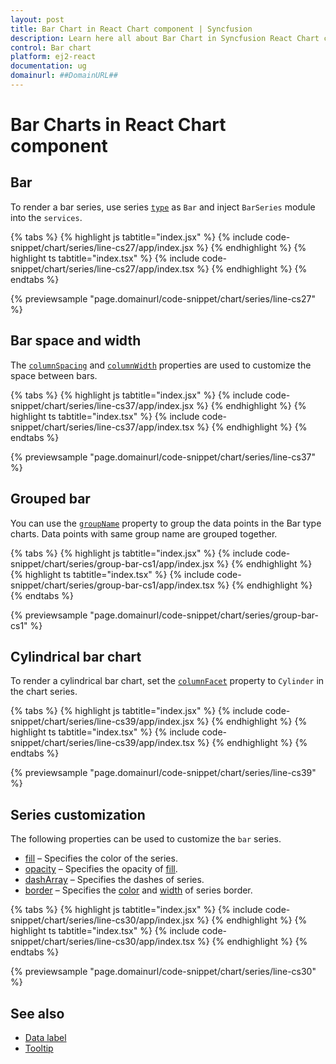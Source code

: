 ```yaml
---
layout: post
title: Bar Chart in React Chart component | Syncfusion
description: Learn here all about Bar Chart in Syncfusion React Chart component of Syncfusion Essential JS 2 and more.
control: Bar chart 
platform: ej2-react
documentation: ug
domainurl: ##DomainURL##
---
```


# Bar Charts in React Chart component

## Bar

To render a bar series, use series [`type`](https://ej2.syncfusion.com/react/documentation/api/chart/series/#type) as `Bar` and inject `BarSeries` module into the `services`.

{% tabs %}
{% highlight js tabtitle="index.jsx" %}
{% include code-snippet/chart/series/line-cs27/app/index.jsx %}
{% endhighlight %}
{% highlight ts tabtitle="index.tsx" %}
{% include code-snippet/chart/series/line-cs27/app/index.tsx %}
{% endhighlight %}
{% endtabs %}

{% previewsample "page.domainurl/code-snippet/chart/series/line-cs27" %}

## Bar space and width

The [`columnSpacing`](https://ej2.syncfusion.com/react/documentation/api/chart/seriesModel/#columnspacing) and [`columnWidth`](https://ej2.syncfusion.com/react/documentation/api/chart/seriesModel/#columnwidth) properties are used to customize the space between bars.

{% tabs %}
{% highlight js tabtitle="index.jsx" %}
{% include code-snippet/chart/series/line-cs37/app/index.jsx %}
{% endhighlight %}
{% highlight ts tabtitle="index.tsx" %}
{% include code-snippet/chart/series/line-cs37/app/index.tsx %}
{% endhighlight %}
{% endtabs %}

{% previewsample "page.domainurl/code-snippet/chart/series/line-cs37" %}

## Grouped bar

You can use the [`groupName`](https://ej2.syncfusion.com/react/documentation/api/chart/series/#groupname) property to group the data points in the Bar type charts. Data points with same group name are grouped together.

{% tabs %}
{% highlight js tabtitle="index.jsx" %}
{% include code-snippet/chart/series/group-bar-cs1/app/index.jsx %}
{% endhighlight %}
{% highlight ts tabtitle="index.tsx" %}
{% include code-snippet/chart/series/group-bar-cs1/app/index.tsx %}
{% endhighlight %}
{% endtabs %}

{% previewsample "page.domainurl/code-snippet/chart/series/group-bar-cs1" %}

## Cylindrical bar chart

To render a cylindrical bar chart, set the [`columnFacet`](https://ej2.syncfusion.com/react/documentation/api/chart/seriesModel/#columnfacet) property to `Cylinder` in the chart series.

{% tabs %}
{% highlight js tabtitle="index.jsx" %}
{% include code-snippet/chart/series/line-cs39/app/index.jsx %}
{% endhighlight %}
{% highlight ts tabtitle="index.tsx" %}
{% include code-snippet/chart/series/line-cs39/app/index.tsx %}
{% endhighlight %}
{% endtabs %}

{% previewsample "page.domainurl/code-snippet/chart/series/line-cs39" %}

## Series customization

The following properties can be used to customize the `bar` series.

* [fill](https://ej2.syncfusion.com/react/documentation/api/chart/seriesModel/#fill) – Specifies the color of the series.
* [opacity](https://ej2.syncfusion.com/react/documentation/api/chart/seriesModel/#opacity) – Specifies the opacity of [fill](https://ej2.syncfusion.com/react/documentation/api/chart/seriesModel/#fill).
* [dashArray](https://ej2.syncfusion.com/react/documentation/api/chart/seriesModel/#dasharray) – Specifies the dashes of series.
* [border](https://ej2.syncfusion.com/react/documentation/api/chart/borderModel/#properties) – Specifies the [color](https://ej2.syncfusion.com/react/documentation/api/chart/borderModel/#color) and [width](https://ej2.syncfusion.com/react/documentation/api/chart/borderModel/#width) of series border.

{% tabs %}
{% highlight js tabtitle="index.jsx" %}
{% include code-snippet/chart/series/line-cs30/app/index.jsx %}
{% endhighlight %}
{% highlight ts tabtitle="index.tsx" %}
{% include code-snippet/chart/series/line-cs30/app/index.tsx %}
{% endhighlight %}
{% endtabs %}

{% previewsample "page.domainurl/code-snippet/chart/series/line-cs30" %}

## See also

* [Data label](./data-labels/)
* [Tooltip](./tool-tip/)
